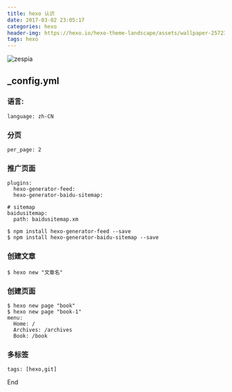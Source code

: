 ```yaml
---
title: hexo 认识
date: 2017-03-02 23:05:17
categories: hexo
header-img: https://hexo.io/hexo-theme-landscape/assets/wallpaper-2572384.jpg
tags: hexo
---
```

![zespia](https://zespia.tw/blog/2015/11/21/redux-1-to-3/53131016.png)
<!--more-->
## _config.yml
### 语言:
```
language: zh-CN
```
### 分页
```
per_page: 2
```
### 推广页面
```
plugins:
  hexo-generator-feed:
  hexo-generator-baidu-sitemap:

# sitemap
baidusitemap:
  path: baidusitemap.xm
```

```
$ npm install hexo-generator-feed --save
$ npm install hexo-generator-baidu-sitemap --save

```


### 创建文章
```
$ hexo new "文章名"
```

### 创建页面
```
$ hexo new page "book"
$ hexo new page "book-1"
menu:
  Home: /
  Archives: /archives
  Book: /book
```



### 多标签
```
tags: [hexo,git]
```
End